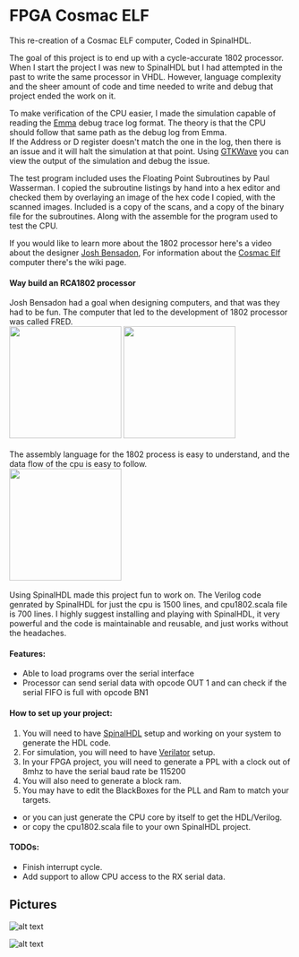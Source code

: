 # FPGA Cosmac ELF
This re-creation of a Cosmac ELF computer, Coded in SpinalHDL.

The goal of this project is to end up with a cycle-accurate 1802 processor.
When I start the project I was new to SpinalHDL but I had attempted in the past to write the same processor in VHDL.
However, language complexity and the sheer amount of code and time needed to write and debug that project ended the work on it.

To make verification of the CPU easier, I made the simulation capable of reading the [Emma](https://www.emma02.hobby-site.com/) debug trace log format.
The theory is that the CPU should follow that same path as the debug log from Emma.  
If the Address or D register doesn't match the one in the log, then there is an issue and it will halt the simulation at that point.
Using [GTKWave](http://gtkwave.sourceforge.net/) you can view the output of the simulation and debug the issue.

The test program included uses the Floating Point Subroutines by Paul Wasserman.
I copied the subroutine listings by hand into a hex editor and checked them by overlaying an image of the hex code I copied, with the scanned images.
Included is a copy of the scans, and a copy of the binary file for the subroutines.  Along with the assemble for the program used to test the CPU.

If you would like to learn more about the 1802 processor here's a video about the designer [Josh Bensadon](https://www.youtube.com/watch?v=xwUrGlYN8eo), For information about the [Cosmac Elf](https://en.wikipedia.org/wiki/COSMAC_ELF) computer there's the wiki page.

#### Way build an RCA1802 processor
Josh Bensadon had a goal when designing computers, and that was they had to be fun.
The computer that led to the development of 1802 processor was called FRED.
<br/>[<img src="https://cdn.discordapp.com/attachments/664986544284631040/666853909029060618/unknown.png" width="200" />](https://cdn.discordapp.com/attachments/664986544284631040/666853909029060618/unknown.png)
[<img src="https://cdn.discordapp.com/attachments/664986544284631040/666848639355715587/unknown.png" width="200" />](https://cdn.discordapp.com/attachments/664986544284631040/666848639355715587/unknown.png)<br/><br/>
The assembly language for the 1802 process is easy to understand, and the data flow of the cpu is easy to follow.
<br/>[<img src="https://cdn.discordapp.com/attachments/664986544284631040/666855126354624522/unknown.png" width="200" />](https://cdn.discordapp.com/attachments/664986544284631040/666855126354624522/unknown.png)<br><br>
Using SpinalHDL made this project fun to work on.
The Verilog code genrated by SpinalHDL for just the cpu is 1500 lines, and cpu1802.scala file is 700 lines.
I highly suggest installing and playing with SpinalHDL, it very powerful and the code is maintainable and reusable, and just works without the headaches. 
  
#### Features:
* Able to load programs over the serial interface
* Processor can send serial data with opcode OUT 1 and can check if the serial FIFO is full with opcode BN1  

#### How to set up your project:
1. You will need to have [SpinalHDL](https://spinalhdl.github.io/SpinalDoc-RTD/SpinalHDL/Getting%20Started/getting_started.html) 
setup and working on your system to generate the HDL code.
2. For simulation, you will need to have [Verilator](https://spinalhdl.github.io/SpinalDoc-RTD/SpinalHDL/Simulation/install.html)
setup.
3. In your FPGA project, you will need to generate a PPL with a clock out of 8mhz to have the serial baud rate be 115200
4. You will also need to generate a block ram.
5. You may have to edit the BlackBoxes for the PLL and Ram to match your targets.
* or you can just generate the CPU core by itself to get the HDL/Verilog.
* or copy the cpu1802.scala file to your own SpinalHDL project.

#### TODOs:
* Finish interrupt cycle.
* Add support to allow CPU access to the RX serial data.   

## Pictures
![alt text](https://cdn.discordapp.com/attachments/664986544284631040/666808880688398336/gtkwave_dtyV29rqxF.webp "GTKWave Showing Timings")

![alt text](https://cdn.discordapp.com/attachments/664986544284631040/666808588471369729/IMG_20200114_165614.webp "Target FPGA Board")
